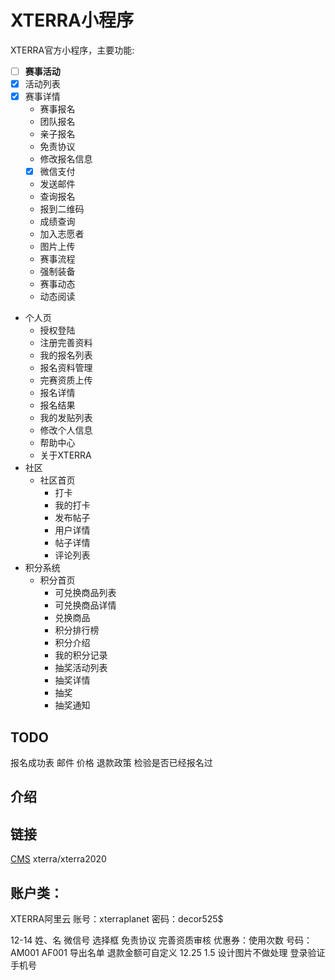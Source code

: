 # XTERRA小程序
XTERRA官方小程序，主要功能:
- [ ] **赛事活动**
- [x] 活动列表
- [x] 赛事详情
	- 赛事报名
	- 团队报名
	- 亲子报名
	- 免责协议
	- 修改报名信息
	- [x] 微信支付
	- 发送邮件
	- 查询报名
	- 报到二维码
	- 成绩查询
	- 加入志愿者
	- 图片上传
	- 赛事流程
	- 强制装备
	- 赛事动态
	- 动态阅读
* 个人页
	- 授权登陆
	- 注册完善资料
	- 我的报名列表
	- 报名资料管理
	- 完赛资质上传
	- 报名详情
	- 报名结果
	- 我的发贴列表
	- 修改个人信息
	- 帮助中心
	- 关于XTERRA
* 社区	
  - 社区首页
	- 打卡
	- 我的打卡
	- 发布帖子
	- 用户详情
	- 帖子详情
	- 评论列表
* 积分系统	
  - 积分首页
	- 可兑换商品列表
	- 可兑换商品详情
	- 兑换商品
	- 积分排行榜
	- 积分介绍
	- 我的积分记录
	- 抽奖活动列表
	- 抽奖详情
	- 抽奖
	- 抽奖通知





## TODO
报名成功表
邮件
价格
退款政策
检验是否已经报名过

## 介绍

## 链接

[CMS](https://xterra-c2969f-1258173660.tcloudbaseapp.com)
xterra/xterra2020

## 账户类：
XTERRA阿里云
账号：xterraplanet 
密码：decor525$


12-14
姓、名
微信号
选择框 免责协议
完善资质审核
优惠券：使用次数
号码：
AM001
AF001
导出名单
退款金额可自定义
12.25
1.5
设计图片不做处理
登录验证手机号